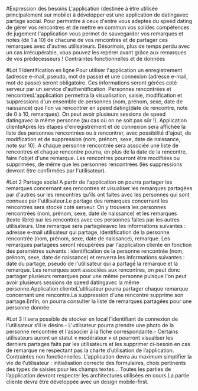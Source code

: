 #Expression des besoins 
L'application (destinée  à  être  utilisée  principalement  sur  mobile)  à  développer  est  une  application de datingavec partage social. Pour permettre à ceux d'entre vous adeptes du speed dating de gérer vos rencontres et de mettre en commun vos solides compétences de jugement l'application vous permet de sauvegarder vos remarques et notes (de 1 à 10) de chacune de vos rencontres  et  de  partager  ces  remarques  avec  d'autres  utilisateurs.  Désormais,  plus  de  temps  perdu  avec  un  cas  irrécupérable,  vous  pouvez  les  repérer  avant  grâce  aux  remarques  de  vos  prédécesseurs !  Contraintes fonctionnelles et de données

#Lot 1 Identification en ligne
Pour  utiliser  l'application  un  enregistrement  (adresse  e-mail,  pseudo,  mot  de  passe)  et  une  connexion  (adresse  e-mail,  mot  de  passe)  seront  obligatoire.  Ces  informations  seront  gérées  coté serveur par un service d'authentification. Personnes rencontrées et rencontresL'application permettra la visualisation, saisie, modification et suppressions d'un ensemble de personnes (nom, prénom, sexe, date de naissance) que l'on va rencontrer en speed dating(date de rencontre, note de 0 à 10, remarques). On peut avoir plusieurs sessions de speed datingavec la même personne (au cas où on ne soit pas sûr !).
Application clienteAprès  les  étapes  d'enregistrement  et  de  connexion  sera  affichée  la  liste  des  personnes  rencontrées ou à rencontrer, avec possibilité́ d'ajout, de modification et de suppression (nom, prénom, sexe, date de naissance, note sur 10). A chaque personne rencontrée sera associée une liste de rencontres et chaque rencontre pourra, en plus de la date de la rencontre, faire l'objet d'une remarque. Les rencontres pourront être modifiées ou supprimées, de même que les personnes rencontrées (les suppressions devront être confirmées par l'utilisateur).

#Lot 2 Partage social
A partir de l'application on pourra partager les remarques concernant ses rencontres et visualiser les remarques partagées par d'autres sur les rencontres qu'ils ont faites avec les personnes qui sont connues par l'utilisateur.Le partage des remarques concernant les rencontres sera stocké coté serveur. On y trouvera les personnes rencontrées (nom, prénom, sexe, date de naissance) et les remarques (texte libre) sur les rencontres avec ces personnes faites par les autres utilisateurs. Une remarque sera partagéeavec  les  informations  suivantes  :  adresse  e-mail  utilisateur  qui  partage,  identification  de  la  personne  rencontrée  (nom,  prénom,   sexe,  date  de  naissance),  remarque.  Les  remarques  partagées  seront  récupérées  par  l'application  cliente  en  fonction  des  paramètres  suivants  :  identification de la personne rencontrée (nom, prénom, sexe, date de naissance) et renverra les informations suivantes :  date du partage, pseudo de l'utilisateur qui a partagé́ la remarque et la remarque. Les remarques sont associées aux rencontres, on peut donc partager plusieurs remarques pour une même personne puisque l'on peut avoir plusieurs sessions de speed datingavec la même personne.Application clienteL’utilisateur pourra partager chaque remarque concernant une rencontre.La suppression d'une rencontre supprime son partage.Enfin, on pourra consulter la liste de remarques partagées pour une personne donnée.

#Lot 3
Il sera possible de stocker en local l’identifiant de connexion de l'utilisateur s’il le désire.-  L'utilisateur  pourra  prendre  une  photo  de  la  personne  rencontrée et  l'associer  à  la  fiche  correspondante.- Certains utilisateurs auront un statut « modérateur »    et pourront visualiser les derniers partages faits par les utilisateurs et les supprimer ci-besoin en cas de remarque ne respectant pas la charte d’utilisation de l’application.
Contraintes non fonctionnelles. L'application  devra  au  maximum  simplifier  la  vie  de  l'utilisateur  :  initialisation  correcte  des  formulaires, choix pertinents des types de saisies pour les champs textes... Toutes les parties de l’application devront respecter les architectures utilisées en cours.La partie cliente devra être développée avec un design mobile-first.
